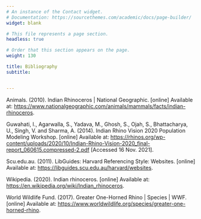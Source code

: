 ```yaml
---
# An instance of the Contact widget.
# Documentation: https://sourcethemes.com/academic/docs/page-builder/
widget: blank

# This file represents a page section.
headless: true

# Order that this section appears on the page.
weight: 130

title: Bibliography
subtitle: 


---
```

Animals. (2010). Indian Rhinoceros | National Geographic. [online] Available at: https://www.nationalgeographic.com/animals/mammals/facts/indian-rhinoceros.

Guwahati, I., Agarwalla, S., Yadava, M., Ghosh, S., Ojah, S., Bhattacharya, U., Singh, V. and Sharma, A. (2014). Indian Rhino Vision 2020 Population Modeling Workshop. [online] Available at: https://rhinos.org/wp-content/uploads/2020/10/Indian-Rhino-Vision-2020_final-report_060615.compressed-2.pdf [Accessed 16 Nov. 2021].

Scu.edu.au. (2011). LibGuides: Harvard Referencing Style: Websites. [online] Available at: https://libguides.scu.edu.au/harvard/websites.

Wikipedia. (2020). Indian rhinoceros. [online] Available at: https://en.wikipedia.org/wiki/Indian_rhinoceros.

World Wildlife Fund. (2017). Greater One-Horned Rhino | Species | WWF. [online] Available at: https://www.worldwildlife.org/species/greater-one-horned-rhino.




